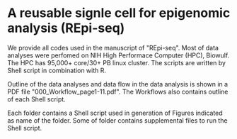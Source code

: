 # A reusable signle cell for epigenomic analysis (REpi-seq)

We provide all codes used in the manuscript of "REpi-seq".
Most of data analyses were perfomed on NIH High Performace Computer (HPC), Biowulf.
The HPC has 95,000+ core/30+ PB linux cluster.
The scripts are written by Shell script in combination with R.

Outline of the data analyses and data flow in the data analysis is shown in a PDF file "000_Workflow_page1-11.pdf".
The Workflows also contains outline of each Shell script.

Each folder contains a Shell script used in generation of Figures indicated as name of the folder.
Some of folder contains supplemental files to run the Shell script.
